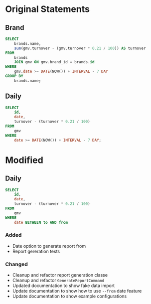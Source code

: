 # Original Statements

## Brand

```sql
SELECT
	brands.name,
	sum(gmv.turnover - (gmv.turnover * 0.21 / 100)) AS turnover
FROM
	brands
	JOIN gmv ON gmv.brand_id = brands.id
WHERE
	gmv.date >= DATE(NOW()) + INTERVAL - 7 DAY
GROUP BY
	brands.name;
```

## Daily

```sql
SELECT
	id,
	date,
	turnover - (turnover * 0.21 / 100)
FROM
	gmv
WHERE
	date >= DATE(NOW()) + INTERVAL - 7 DAY;
```

# Modified

## Daily

```sql
SELECT
	id,
	date,
	turnover - (turnover * 0.21 / 100)
FROM
	gmv
WHERE
	date BETWEEN to AND from
```

### Added

- Date option to generate report from
- Report gereration tests

### Changed

- Cleanup and refactor report generation classe
- Cleanup and refactor `GenerateReportCommand`
- Updated documentation to show fake data import
- Update documentation to show how to use `--from` date feature
- Update documentation to show example configurations

